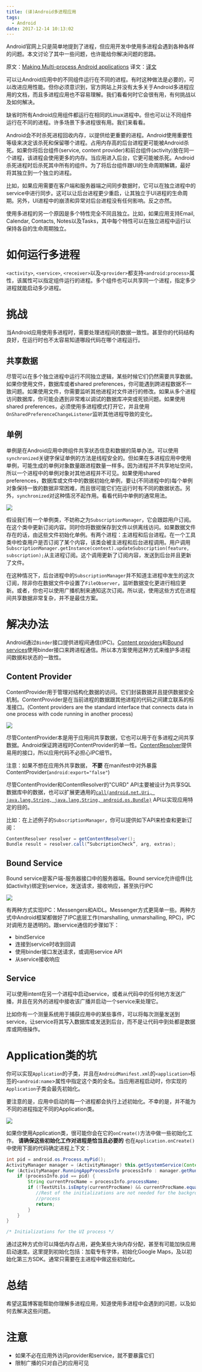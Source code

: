 ```yaml
---
title: (译)Android多进程应用
tags:
  - Android
date: 2017-12-14 10:13:02
---
```


Android官网上只是简单地提到了进程，但应用开发中使用多进程会遇到各种各样的问题。本文讨论了其中一些问题，也许能给你解决问题的思路。

<!--more-->
原文：[Making Multi-process Android applications](http://engineering.life360.com/engineering/2016/06/10/multi-process-android-apps/)
译文：[译文](#)

可以让Android应用中的不同组件运行在不同的进程。有时这种做法是必要的，可以改进应用性能。但你必须意识到，官方网站上并没有太多关于Android多进程应用的文档，而且多进程应用也不容易理解。我们看看何时它会很有用，有何挑战以及如何解决。

缺省时所有Android应用组件都运行在相同的Linux进程中。但也可以让不同组件运行在不同的进程。许多场景下多进程很有用。我们来看看。

Android会不时杀死进程回收内存，以提供给更重要的进程。Android使用重要性等级来决定该杀死和保留哪个进程。占用内存高的后台进程更可能被Android杀死。如果你将后台组件(service, content provider)和前台组件(activity)放在同一个进程，该进程会使用更多的内存。当应用进入后台，它更可能被杀死。Android杀死进程时后杀死其中所有的组件。为了将后台组件跟UI的生命周期解耦，最好将其独立到一个独立的进程。

比如，如果应用需要在客户端和服务器端之间同步数据时，它可以在独立进程中的service中进行同步。这可以让后台进程更少重启，让其独立于UI进程的生命周期。另外，UI进程中的崩溃和异常对后台进程没有任何影响。反之亦然。

使用多进程的另一个原因是多个特性完全不同且独立。比如，如果应用支持Email, Calendar, Contacts, Notes以及Tasks，其中每个特性可以在独立进程中运行以保持各自的生命周期独立。

# 如何运行多进程
`<activity>`, `<service>`, `<receiver>`以及`<provider>`都支持`<android:process>`属性，该属性可以指定组件运行的进程。多个组件也可以共享同一个进程，指定多少进程就能启动多少进程。

# 挑战
当Android应用使用多进程时，需要处理进程间的数据一致性。甚至你的代码结构良好，在运行时也不太容易知道哪段代码在哪个进程运行。

## 共享数据
尽管可以在多个独立进程中运行不同独立逻辑，某些时候它们仍然需要共享数据。如果你使用文件，数据库或者shared preferences，你可能遇到跨进程数据不一致问题。如果使用文件，你需要监听其他进程对文件进行的修改。如果从多个进程访问数据库，你可能会遇到非常难以调试的数据库冲突或死锁问题。如果使用shared preferences，必须使用多进程模式打开它，并且使用`OnSharedPreferenceChangeListener`监听其他进程导致的变化。

## 单例
单例是在Android应用中跨组件共享状态信息和数据的简单办法。可以使用`synchronized`关键字保证单例的方法是线程安全的。但如果在多进程应用中使用单例，可能生成的单例对象数量跟进程数量一样多。因为进程并不共享地址空间，所以一个进程中的单例对象对其他进程并不可见。如果使用shared preferences，数据库或文件中的数据初始化单例，要让(不同进程中的)每个单例对象保持一致的数据非常困难，而且很可能它们在运行时有不同的数据状态。另外，`synchronized`对这种情况不起作用。看看代码中单例的通常用法。

![](http://engineering.life360.com/images/android-multiproc-singletons.png)

假设我们有一个单例类，不妨称之为`SubscriptionManager`，它会跟踪用户订阅。在这个类中更新订阅内容。同时你将数据保存到文件以供离线访问。如果数据文件存在的话，由这些文件初始化单例。有两个进程：主进程和后台进程。在一个工具类中检查用户是否订阅了某个内容，该类会被主进程和后台进程调用。用户调用`SubscriptionManager.getInstance(context).updateSubscription(feature, subscription);`从主进程订阅。这个调用更新了订阅内容，发送到后台并且更新了文件。

在这种情况下，后台进程中的`SubscriptionManager`并不知道主进程中发生的这次订阅，除非你在数据文件中设置了`FileObserver`，监听数据变化更进行相应更新。或者，你也可以使用广播机制来通知这次订阅。所以说，使用这些方式在进程间共享数据非常复杂，并不是最佳方案。

# 解决办法
Android通过`Binder`接口提供进程间通信(IPC)。[Content providers](https://developer.android.com/guide/topics/providers/content-providers.html)和[Bound services](https://developer.android.com/guide/components/services.html#CreatingBoundService)使用binder接口来跨进程通信。所以本方案使用这种方式来维护多进程间数据和状态的一致性。

## Content Provider
ContentProvider用于管理对结构化数据的访问。它们封装数据并且提供数据安全机制。ContentProvider是在当前进程的数据跟其他进程的代码之间建立联系的标准接口。(Content providers are the standard interface that connects data in one process with code running in another process)

![](http://engineering.life360.com/images/android-multiproc-content-providers.jpg)

尽管ContentProvider本是用于应用间共享数据，它也可以用于在多进程之间共享数据。Android保证跨进程时ContentProvider的单一性。[ContentResolver](https://developer.android.com/reference/android/content/ContentResolver.html)提供易用的接口，所以应用代码不必担心IPC细节。

注意：如果不想在应用外共享数据， **不要** 在manifest中对外暴露ContentProvider(`android:export="false"`)

尽管ContentProvider和ContentResolver的"CURD" API主要被设计为共享SQL数据库中的数据，也可以扩展更通用的[`call(android.net.Uri, java.lang.String, java.lang.String, android.os.Bundle)`](https://developer.android.com/reference/android/content/ContentResolver.html) API以实现应用特定的目的。

比如：在上述例子的`SubscriptionManager`，你可以提供如下API来检查和更新订阅：

```java
ContentResolver resolver = getContentResolver(); 
Bundle result = resolver.call(“SubcriptionCheck”, arg, extras);
```

## Bound Service
Bound service是客户端-服务器接口中的服务器端。Bound service允许组件(比如activity)绑定到service，发送请求，接收响应，甚至执行IPC

![](http://engineering.life360.com/images/android-multiproc-bound-service.jpg)

有两种方式实现IPC：Messengers和AIDL。Messenger方式更简单一些。两种方式中Android框架都做好了IPC底层工作(marshalling, unmarshalling, RPC)，IPC对调用方是透明的。跟service通信的步骤如下：

+ bindService
+ 连接到service时收到回调
+ 使用binder接口发送请求，或调用service API
+ 从service接收响应

## Service
可以使用intent在另一个进程中启动service，或者从代码中的任何地方发送广播，并且在另外的进程中接收该广播并启动一个service来处理它。

比如你有一个测量系统用于捕获应用中的某些事件，可以将每次测量发送到service，让service将其写入数据库或发送到后台，而不是让代码中到处都是数据库或网络操作。

# Application类的坑
你可以实现`Application`的子类，并且在`AndroidManifest.xml`的`<application>`标签的`<android:name`>属性中指定这个类的全名。当应用进程启动时，你实现的`Application`子类会最先初始化。

要注意的是，应用中启动的每一个进程都会执行上述初始化。不幸的是，并不能为不同的进程指定不同的Application类。

![](http://engineering.life360.com/images/android-multiproc-application.jpg)

如果你使用Application类，很可能你会在它的`onCreate()`方法中做一些初始化工作。 **请确保这些初始化工作对进程是恰当且必要的**  也在`Application.onCreate()`中使用下面的代码确定进程上下文：

```java
int pid = android.os.Process.myPid(); 
ActivityManager manager = (ActivityManager) this.getSystemService(Context.ACTIVITY_SERVICE); 
for (ActivityManager.RunningAppProcessInfo processInfo : manager.getRunningAppProcesses()) { 
    if (processInfo.pid == pid) { 
        String currentProcName = processInfo.processName; 
        if (!TextUtils.isEmpty(currentProcName) && currentProcName.equals(":background")) {
           //Rest of the initializations are not needed for the background
           //process
           return; 
        } 
    } 
}

/* Initializations for the UI process */
```

通过这种方式你可以降低内存占用，避免某些大块内存分配，甚至有可能加快应用启动速度。这里提到初始化包括：加载专有字体，初始化Google Maps，及以初始化第三方SDK。通常只需要在主进程中做这些初始化。

# 总结
希望这篇博客能帮助你理解多进程应用，知道使用多进程中会遇到的问题，以及如何去解决这些问题。

# 注意
+ 如果不必在应用外访问provider和service，就不要暴露它们
+ 限制广播的只对自己的应用可见
